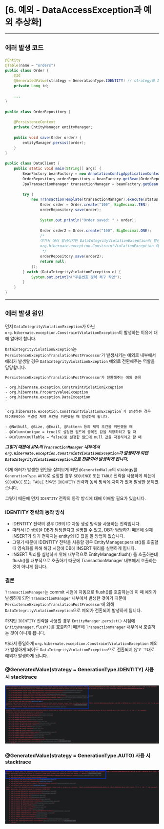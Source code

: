 # [6. 예외 - DataAccessException과 예외 추상화]

---

## 에러 발생 코드

```java
@Entity
@Table(name = "orders")
public class Order {
    @Id
    @GeneratedValue(strategy = GenerationType.IDENTITY) // strategy를 IDENTITY로 설정
    private Long id;
    
    ...
}

public class OrderRepository {

    @PersistenceContext
    private EntityManager entityManager;

    public void save(Order order) {
        entityManager.persist(order);
    }
}

public class DataClient {
    public static void main(String[] args) {
        BeanFactory beanFactory = new AnnotationConfigApplicationContext(DataConfig.class);
        OrderRepository orderRepository = beanFactory.getBean(OrderRepository.class);
        JpaTransactionManager transactionManager = beanFactory.getBean(JpaTransactionManager.class);

        try {
            new TransactionTemplate(transactionManager).execute(status -> {
                Order order = Order.create("100", BigDecimal.TEN);
                orderRepository.save(order);

                System.out.println("Order saved: " + order);

                Order order2 = Order.create("100", BigDecimal.ONE);
                /*
                여기서 에러 발생이지만 DataIntegrityViolationException이 발생하지 않고 
                org.hibernate.exception.ConstraintViolationException 에러 발생        
                 */
                orderRepository.save(order2);
                return null;
            });
        } catch (DataIntegrityViolationException e) {
            System.out.println("주문번호 중복 복구 작업");
        }
    }
}
```

---

## 에러 발생 원인

먼저 `DataIntegrityViolationException`가 아닌 `org.hibernate.exception.ConstraintViolationException`이 발생하는 이유에 대해 알아야 합니다.

`DataIntegrityViolationException`는 `PersistenceExceptionTranslationPostProcessor`가 발생시키는 예외로 내부에서 에러가 발생할 경우 `DataIntegrityViolationException` 예외로 전환해주는 역할을 담당합니다.

```
PersistenceExceptionTranslationPostProcessor가 전환해주는 예외 종류

- org.hibernate.exception.ConstraintViolationException
- org.hibernate.PropertyValueException
- org.hibernate.exception.DataException
`
```

```
`org.hibernate.exception.ConstraintViolationException`가 발생하는 경우
데이터베이스 무결성 제약 조건을 위반했을 때 발생하게 됩니다.

- @NotNull, @Size, @Email, @Pattern 등의 제약 조건을 위반했을 때
- @Column(unique = true)로 설정한 필드에 중복된 값을 저장하려고 할 때
- @Column(nullable = false)로 설정한 필드에 null 값을 저장하려고 할 때
```

***그렇기 때문에 JPA의 `TransactionManager` 내부에서 `org.hibernate.exception.ConstraintViolationException`가 발생하게 되면 `DataIntegrityViolationException`으로 전환되어 발생하게 됩니다.***

이제 에러가 발생한 원인을 살펴보게 되면 `@GeneratedValue`의 strategy를 `GenerationType.AUTO`로 설정할 경우 `SEQUENCE` 또는 `TABLE` 전략을 사용하게 되는데 
`SEQUENCE` 또는 `TABLE` 전략은 `IDENTITY` 전략과 동작 방식에 차이가 있어 발생한 문제였습니다.

그렇기 때문에 먼저 `IDENTITY` 전략의 동작 방식에 대해 이해할 필요가 있습니다.

### IDENTITY 전략의 동작 방식
- IDENTITY 전략의 경우 DB의 ID 자동 생성 방식을 사용하는 전략입니다.
- 따라서 ID 생성을 DB가 담당한다고 설명할 수 있고, DB가 담당하기 때문에 실제 INSERT가 되기 전까지는 entity의 ID 값을 알 방법이 없습니다.
- 그렇기 때문에 IDENTITY 전략을 사용할 경우 EntityManager.persist()를 호출할 때 영속화를 위해 해당 시점에 DB에 INSERT 쿼리를 실행하게 됩니다.
- INSERT 쿼리를 실행하게 위해 내부적으로 EntityManager.flush() 를 호출하는데 flush()를 내부적으로 호출하기 때문에 TransactionManager 내부에서 호출하는 것이 아니게 됩니다.

### 결론
`TransactionManager`는 commit 시점에 자동으로 flush()를 호출하는데 이 때 예외가 발생하게 되면 `TransactionManager` 내부에서 발생한 것이기 때문에
`PersistenceExceptionTranslationPostProcessor`에 의해 `DataIntegrityViolationException`으로 예외가 전환되어 발생하게 됩니다.

하지만 `IDENTITY` 전략을 사용할 경우 `EntityManager.persist()` 시점에 `EntityManager.flush()`를 호출하기 때문에 `TransactionManager` 내부에서 호출하는 것이 아니게 됩니다.

따라서 동일하게 `org.hibernate.exception.ConstraintViolationException` 예외가 발생하게 되어도 `DataIntegrityViolationException`으로 전환되지 않고 그대로 예외가 발생하게 됩니다.


### @GeneratedValue(strategy = GenerationType.IDENTITY) 사용 시 stacktrace
![generated_strategy_identity.png](generated_strategy_identity.png)

### @GeneratedValue(strategy = GenerationType.AUTO) 사용 시 stacktrace
![generated_strategy_auto.png](generated_strategy_auto.png)
